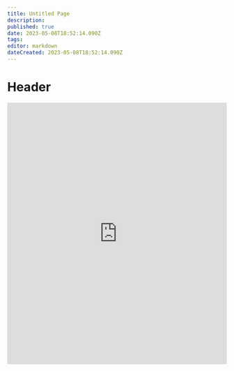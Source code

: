 ```yaml
---
title: Untitled Page
description: 
published: true
date: 2023-05-08T18:52:14.090Z
tags: 
editor: markdown
dateCreated: 2023-05-08T18:52:14.090Z
---
```


# Header


<iframe src="https://www.irs.gov/pub/irs-pdf/fw9.pdf" width="100%" height="600px" style="border: none;"></iframe>

